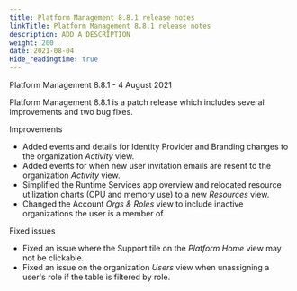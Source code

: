 ```yaml
---
title: Platform Management 8.8.1 release notes
linkTitle: Platform Management 8.8.1 release notes
description: ADD A DESCRIPTION
weight: 200
date: 2021-08-04
Hide_readingtime: true
---
```


Platform Management 8.8.1 - 4 August 2021

Platform Management 8.8.1 is a patch release which includes several improvements and two bug fixes.

Improvements

* Added events and details for Identity Provider and Branding changes to the organization _Activity_ view.
* Added events for when new user invitation emails are resent to the organization _Activity_ view.
* Simplified the Runtime Services app overview and relocated resource utilization charts (CPU and memory use) to a new _Resources_ view.
* Changed the Account _Orgs & Roles_ view to include inactive organizations the user is a member of.

Fixed issues

* Fixed an issue where the Support tile on the _Platform Home_ view may not be clickable.
* Fixed an issue on the organization _Users_ view when unassigning a user's role if the table is filtered by role.
